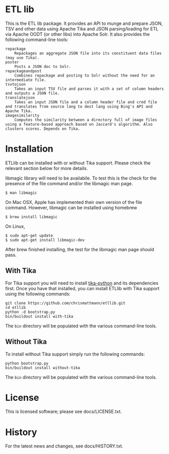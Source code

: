 ETL lib
====

This is the ETL lib package.  It provides an API
to munge and prepare JSON, TSV and other data using Apache Tika and
JSON parsing/loading for ETL via Apache OODT (or other libs)
into Apache Solr.  It also provides the following command-line tools:

```
repackage
    Repackages an aggregate JSON file into its constituent data files (may use Tika).
poster
    Posts a JSON doc to Solr.
repackageandpost
	Combines repackage and posting to Solr without the need for an intermediate file.
tsvtojson
    Takes an input TSV file and parses it with a set of column headers and outputs a JSON file.
translatejson
    Takes an input JSON file and a column header file and cred file and translates from source lang to dest lang using Bing's API and Apache Tika.
imagesimilarity
    Computes the similarity between a directory full of image files using a feature-based approach based on Jaccard's algorithm. Also clusters scores. Depends on Tika.
```

Installation
====
ETLlib can be installed with or without Tika support. Please check the relevant section below for more details.

libmagic library will need to be availabile. To test this is the check for the presence of the file command and/or the libmagic man page.

```
$ man libmagic
```

On Mac OSX, Apple has implemented their own version of the file command. However, libmagic can be installed using homebrew

```
$ brew install libmagic
```

On Linux, 
```
$ sudo apt-get update
$ sudo apt-get install libmagic-dev
```

After brew finished installing, the test for the libmagic man page should pass.



With Tika
---
For Tika support you will need to install [tika-python](https://github.com/chrismattmann/tika-python) and its dependencies first. Once you have that installed, you can install ETLlib with Tika support using the following commands:

```
git clone https://github.com/chrismattmann/etllib.git
cd etllib
python -d bootstrap.py
bin/buildout install with-tika
```

The `bin` directory will be populated with the various command-line tools.


Without Tika
---
To install without Tika support simply run the following commands:

```
python bootstrap.py
bin/buildout install without-tika
```

The `bin` directory will be populated with the various command-line tools.


License
====
This is licensed software; please see docs/LICENSE.txt.

History
====
For the latest news and changes, see docs/HISTORY.txt.
